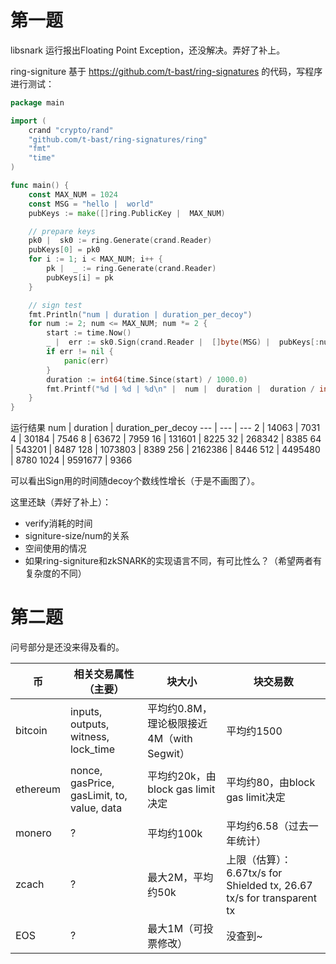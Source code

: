 # 第一题
libsnark 运行报出Floating Point Exception，还没解决。弄好了补上。

ring-signiture 基于 https://github.com/t-bast/ring-signatures 的代码，写程序进行测试：
```go
package main

import (
    crand "crypto/rand"
    "github.com/t-bast/ring-signatures/ring"
    "fmt"
    "time"
)

func main() {
    const MAX_NUM = 1024
    const MSG = "hello |  world"
    pubKeys := make([]ring.PublicKey |  MAX_NUM)

    // prepare keys
    pk0 |  sk0 := ring.Generate(crand.Reader)
    pubKeys[0] = pk0
    for i := 1; i < MAX_NUM; i++ {
        pk |  _ := ring.Generate(crand.Reader)
        pubKeys[i] = pk
    }

    // sign test
    fmt.Println("num | duration | duration_per_decoy")
    for num := 2; num <= MAX_NUM; num *= 2 {
        start := time.Now()
        _ |  err := sk0.Sign(crand.Reader |  []byte(MSG) |  pubKeys[:num] |  0)
        if err != nil {
            panic(err)
        }
        duration := int64(time.Since(start) / 1000.0)
        fmt.Printf("%d | %d | %d\n" |  num |  duration |  duration / int64(num))
    }
}
```

运行结果
num | duration | duration_per_decoy
--- | --- | ---
2 | 14063 | 7031
4 | 30184 | 7546
8 | 63672 | 7959
16 | 131601 | 8225
32 | 268342 | 8385
64 | 543201 | 8487
128 | 1073803 | 8389
256 | 2162386 | 8446
512 | 4495480 | 8780
1024 | 9591677 | 9366

可以看出Sign用的时间随decoy个数线性增长（于是不画图了）。

这里还缺（弄好了补上）：
- verify消耗的时间
- signiture-size/num的关系
- 空间使用的情况
- 如果ring-signiture和zkSNARK的实现语言不同，有可比性么？（希望两者有复杂度的不同）

# 第二题

问号部分是还没来得及看的。

币 | 相关交易属性（主要） | 块大小 | 块交易数
--- | --- | --- | ---
bitcoin | inputs, outputs, witness, lock_time | 平均约0.8M，理论极限接近4M（with Segwit） | 平均约1500
ethereum | nonce, gasPrice, gasLimit, to, value, data | 平均约20k，由block gas limit决定 | 平均约80，由block gas limit决定
monero | ? | 平均约100k | 平均约6.58（过去一年统计）
zcach | ? | 最大2M，平均约50k | 上限（估算）：6.67tx/s for Shielded tx, 26.67 tx/s for transparent tx
EOS | ? | 最大1M（可投票修改） | 没查到~
